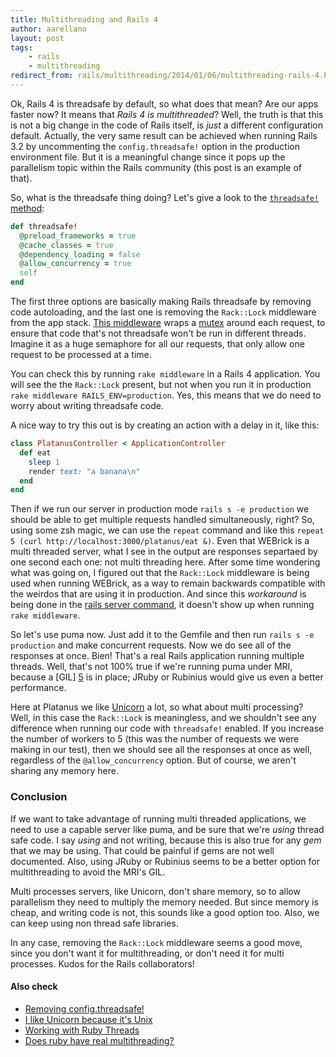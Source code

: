```yaml
---
title: Multithreading and Rails 4
author: aarellano
layout: post
tags:
    - rails
    - multithreading
redirect_from: rails/multithreading/2014/01/06/multithreading-rails-4.html
---
```


Ok, Rails 4 is threadsafe by default, so what does that mean? Are our apps faster now? It means that *Rails 4 is multithreaded*? Well, the truth is that this is not a big change in the code of Rails itself, is *just* a different configuration default. Actually, the very same result can be achieved when running Rails 3.2 by uncommenting the `config.threadsafe!` option in the production environment file. But it is a meaningful change since it pops up the parallelism topic within the Rails community (this post is an example of that).

So, what is the threadsafe thing doing? Let's give a look to the [`threadsafe!` method][1]:

```ruby
def threadsafe!
  @preload_frameworks = true
  @cache_classes = true
  @dependency_loading = false
  @allow_concurrency = true
  self
end
```

The first three options are basically making Rails threadsafe by removing code autoloading, and the last one is removing the `Rack::Lock` middleware from the app stack. [This middleware][2] wraps a [mutex][3] around each request, to ensure that code that's not threadsafe won't be run in different threads. Imagine it as a huge semaphore for all our requests, that only allow one request to be processed at a time.

You can check this by running `rake middleware` in a Rails 4 application. You will see the the `Rack::Lock` present, but not when you run it in production `rake middleware RAILS_ENV=production`. Yes, this means that we do need to worry about writing threadsafe code.

A nice way to try this out is by creating an action with a delay in it, like this:

```ruby
class PlatanusController < ApplicationController
  def eat
    sleep 1
    render text: "a banana\n"
  end
end
```

Then if we run our server in production mode `rails s -e production` we should be able to get multiple requests handled simultaneously, right? So, using some zsh magic, we can use the `repeat` command and like this `repeat 5 (curl http://localhost:3000/platanus/eat &)`. Even that WEBrick is a multi threaded server, what I see in the output are responses separtaed by one second each one: not multi threading here. After some time wondering what was going on, I figured out that the `Rack::Lock` middleware is being used when running WEBrick, as a way to remain backwards compatible with the weirdos that are using it in production. And since this *workaround* is being done in the [rails server command][4], it doesn't show up when running `rake middleware`.

So let's use puma now. Just add it to the Gemfile and then run `rails s -e production` and make concurrent requests. Now we do see all of the responses at once. Bien! That's a real Rails application running multiple threads. Well, that's not 100% true if we're running puma under MRI, because a [GIL] [5] is in place; JRuby or Rubinius would give us even a better performance.

Here at Platanus we like [Unicorn][6] a lot, so what about multi processing? Well, in this case the `Rack::Lock` is meaningless, and we shouldn't see any difference when running our code with `threadsafe!` enabled. If you increase the number of workers to 5 (this was the number of requests we were making in our test), then we should see all the responses at once as well, regardless of the `@allow_concurrency` option. But of course, we aren't sharing any memory here.

### Conclusion

If we want to take advantage of running multi threaded applications, we need to use a capable server like puma, and be sure that we're *using* thread safe code. I say *using* and not writing, because this is also true for any *gem* that we may be using. That could be painful if gems are not well documented. Also, using JRuby or Rubinius seems to be a better option for multithreading to avoid the MRI's GIL.

Multi processes servers, like Unicorn, don't share memory, so to allow parallelism they need to multiply the memory needed. But since memory is cheap, and writing code is not, this sounds like a good option too. Also, we can keep using non thread safe libraries.

In any case, removing the `Rack::Lock` middleware seems a good move, since you don't want it for multithreading, or don't need it for multi processes. Kudos for the Rails collaborators!

#### Also check

* [Removing config.threadsafe!](http://tenderlovemaking.com/2012/06/18/removing-config-threadsafe.html)
* [I like Unicorn because it's Unix](http://tomayko.com/writings/unicorn-is-unix)
* [Working with Ruby Threads](http://www.jstorimer.com/products/working-with-ruby-threads)
* [Does ruby have real multithreading?](http://stackoverflow.com/questions/56087/does-ruby-have-real-multithreading)


[1]: https://github.com/rails/rails/blob/568394659c3e56581c684df77c0cc0e6e264a99f/railties/lib/rails/application/configuration.rb#L99-105
[2]: https://github.com/rack/rack/blob/master/lib/rack/lock.rb
[3]: http://www.ruby-doc.org/core-2.0.0/Mutex.html
[4]: https://github.com/rails/rails/blob/master/railties/lib/rails/commands/server.rb#L81-87
[5]: http://en.wikipedia.org/wiki/Global_Interpreter_Lock
[6]: http://unicorn.bogomips.org/
